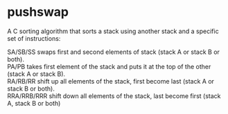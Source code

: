# pushswap
A C sorting algorithm that sorts a stack using another stack and a specific set of instructions:  

  SA/SB/SS swaps first and second elements of stack (stack A or stack B or both).  
  PA/PB takes first element of the stack and puts it at the top of the other (stack A or stack B).  
  RA/RB/RR shift up all elements of the stack, first become last (stack A or stack B or both).  
  RRA/RRB/RRR shift down all elements of the stack, last become first (stack A, stack B or both)  
